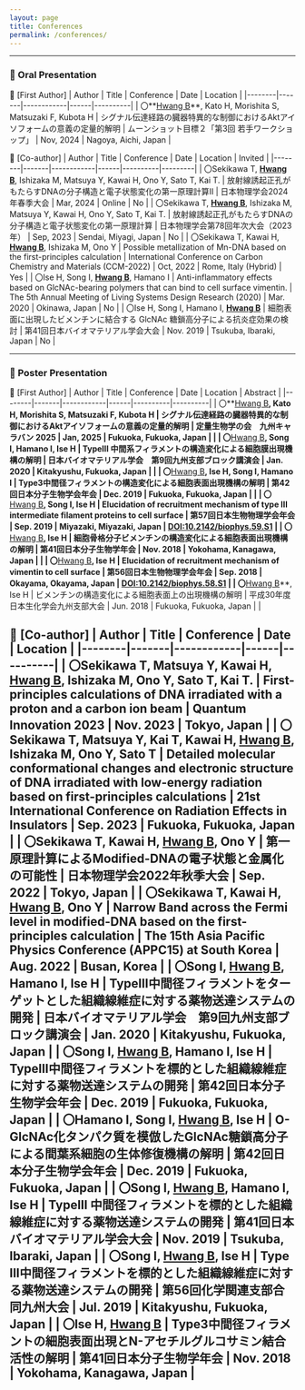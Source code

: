 ```yaml
---
layout: page
title: Conferences
permalink: /conferences/
---
```

---

### 🎤 Oral Presentation

👤 [First Author]
| Author | Title | Conference | Date | Location |
|--------|-------|------------|------|----------|
| 〇**<u>Hwang B</u>**, Kato H, Morishita S, Matsuzaki F, Kubota H | シグナル伝達経路の臓器特異的な制御におけるAktアイソフォームの意義の定量的解明 | ムーンショット目標２「第3回 若手ワークショップ」 | Nov, 2024 | Nagoya, Aichi, Japan |


👥 [Co-author]
| Author | Title | Conference | Date | Location | Invited |
|--------|-------|------------|------|----------|---------|
| 〇Sekikawa T, **<u>Hwang B</u>**, Ishizaka M, Matsuya Y, Kawai H, Ono Y, Sato T, Kai T. | 放射線誘起正孔がもたらすDNAの分子構造と電子状態変化の第一原理計算II | 日本物理学会2024年春季大会 | Mar, 2024 | Online | No |
| 〇Sekikawa T, **<u>Hwang B</u>**, Ishizaka M, Matsuya Y, Kawai H, Ono Y, Sato T, Kai T. | 放射線誘起正孔がもたらすDNAの分子構造と電子状態変化の第一原理計算 | 日本物理学会第78回年次大会（2023年） | Sep, 2023 | Sendai, Miyagi, Japan | No |
| 〇Sekikawa T, Kawai H, **<u>Hwang B</u>**, Ishizaka M, Ono Y | Possible metallization of Mn-DNA based on the first-principles calculation | International Conference on Carbon Chemistry and Materials (CCM-2022) | Oct, 2022 | Rome, Italy (Hybrid) | Yes |
| 〇Ise H, Song I, **<u>Hwang B</u>**, Hamano I | Anti-inflammatory effects based on GlcNAc-bearing polymers that can bind to cell surface vimentin. | The 5th Annual Meeting of Living Systems Design Research (2020) | Mar. 2020 | Okinawa, Japan | No |
| 〇Ise H, Song I, Hamano I, **<u>Hwang B</u>** | 細胞表面に出現したビメンチンに結合する GlcNAc 糖鎖高分子による抗炎症効果の検討 | 第41回日本バイオマテリアル学会大会 | Nov. 2019 | Tsukuba, Ibaraki, Japan | No |

---

### 🧾 Poster Presentation

👤 [First Author]
| Author | Title | Conference | Date | Location | Abstract |
|--------|-------|------------|------|----------|----------|
| 〇**<u>Hwang B</u>**, Kato H, Morishita S, Matsuzaki F, Kubota H | シグナル伝達経路の臓器特異的な制御におけるAktアイソフォームの意義の定量的解明 | 定量生物学の会　九州キャラバン 2025 | Jan, 2025 | Fukuoka, Fukuoka, Japan |  |
| 〇**<u>Hwang B</u>**, Song I, Hamano I, Ise H | TypeIII 中間系フィラメントの構造変化による細胞膜出現機構の解明 | 日本バイオマテリアル学会　第9回九州支部ブロック講演会 | Jan. 2020 | Kitakyushu, Fukuoka, Japan |  |
| 〇**<u>Hwang B</u>**, Ise H, Song I, Hamano I | Type3中間径フィラメントの構造変化による細胞表面出現機構の解明 | 第42回日本分子生物学会年会 | Dec. 2019 | Fukuoka, Fukuoka, Japan |  |
| 〇**<u>Hwang B</u>**, Song I, Ise H | Elucidation of recruitment mechanism of type III intermediate filament proteins to cell surface | 第57回日本生物物理学会年会 | Sep. 2019 | Miyazaki, Miyazaki, Japan | [DOI:10.2142/biophys.59.S1](https://doi.org/10.2142/biophys.59.S1) |
| 〇**<u>Hwang B</u>**, Ise H | 細胞骨格分子ビメンチンの構造変化による細胞表面出現機構の解明 | 第41回日本分子生物学年会 | Nov. 2018 | Yokohama, Kanagawa, Japan |  |
| 〇**<u>Hwang B</u>**, Ise H | Elucidation of recruitment mechanism of vimentin to cell surface | 第56回日本生物物理学会年会 | Sep. 2018 | Okayama, Okayama, Japan | [DOI:10.2142/biophys.58.S1](https://doi.org/10.2142/biophys.58.S1) |
| 〇**<u>Hwang B</u>**, Ise H | ビメンチンの構造変化による細胞表面上の出現機構の解明 | 平成30年度日本生化学会九州支部大会 | Jun. 2018 | Fukuoka, Fukuoka, Japan |  |

👥 [Co-author]
| Author | Title | Conference | Date | Location |
|--------|-------|------------|------|----------|
| 〇Sekikawa T, Matsuya Y, Kawai H, **<u>Hwang B</u>**, Ishizaka M, Ono Y, Sato T, Kai T. | First-principles calculations of DNA irradiated with a proton and a carbon ion beam | Quantum Innovation 2023 | Nov. 2023 | Tokyo, Japan |
| 〇Sekikawa T, Matsuya Y, Kai T, Kawai H, **<u>Hwang B</u>**, Ishizaka M, Ono Y, Sato T | Detailed molecular conformational changes and electronic structure of DNA irradiated with low-energy radiation based on first-principles calculations | 21st International Conference on Radiation Effects in Insulators | Sep. 2023 | Fukuoka, Fukuoka, Japan |
| 〇Sekikawa T, Kawai H, **<u>Hwang B</u>**, Ono Y | 第一原理計算によるModified-DNAの電子状態と金属化の可能性 | 日本物理学会2022年秋季大会 | Sep. 2022 | Tokyo, Japan |
| 〇Sekikawa T, Kawai H, **<u>Hwang B</u>**, Ono Y | Narrow Band across the Fermi level in modified-DNA based on the first-principles calculation | The 15th Asia Pacific Physics Conference (APPC15) at South Korea | Aug. 2022 | Busan, Korea |
| 〇Song I, **<u>Hwang B</u>**, Hamano I, Ise H | TypeⅢ中間径フィラメントをターゲットとした組織線維症に対する薬物送達システムの開発 | 日本バイオマテリアル学会　第9回九州支部ブロック講演会 | Jan. 2020 | Kitakyushu, Fukuoka, Japan |
| 〇Song I, **<u>Hwang B</u>**, Hamano I, Ise H | TypeⅢ中間径フィラメントを標的とした組織線維症に対する薬物送達システムの開発 | 第42回日本分子生物学会年会 | Dec. 2019 | Fukuoka, Fukuoka, Japan |
| 〇Hamano I, Song I, **<u>Hwang B</u>**, Ise H | O-GlcNAc化タンパク質を模倣したGlcNAc糖鎖高分子による間葉系細胞の生体修復機構の解明 | 第42回日本分子生物学会年会 | Dec. 2019 | Fukuoka, Fukuoka, Japan |
| 〇Song I, **<u>Hwang B</u>**, Hamano I, Ise H | TypeIII 中間径フィラメントを標的とした組織線維症に対する薬物送達システムの開発 | 第41回日本バイオマテリアル学会大会 | Nov. 2019 | Tsukuba, Ibaraki, Japan |
| 〇Song I, **<u>Hwang B</u>**, Ise H | Type III中間径フィラメントを標的とした組織線維症に対する薬物送達システムの開発 | 第56回化学関連支部合同九州大会 | Jul. 2019 | Kitakyushu, Fukuoka, Japan |
| 〇Ise H, **<u>Hwang B</u>** | Type3中間径フィラメントの細胞表面出現とN-アセチルグルコサミン結合活性の解明 | 第41回日本分子生物学年会 | Nov. 2018 | Yokohama, Kanagawa, Japan |
---

